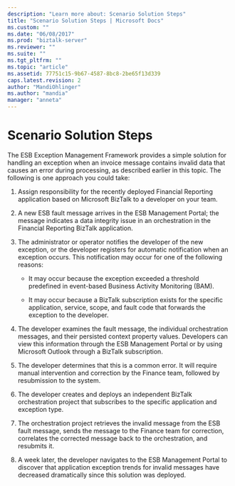 ```yaml
---
description: "Learn more about: Scenario Solution Steps"
title: "Scenario Solution Steps | Microsoft Docs"
ms.custom: ""
ms.date: "06/08/2017"
ms.prod: "biztalk-server"
ms.reviewer: ""
ms.suite: ""
ms.tgt_pltfrm: ""
ms.topic: "article"
ms.assetid: 77751c15-9b67-4587-8bc8-2be65f13d339
caps.latest.revision: 2
author: "MandiOhlinger"
ms.author: "mandia"
manager: "anneta"
---
```

# Scenario Solution Steps
The ESB Exception Management Framework provides a simple solution for handling an exception when an invoice message contains invalid data that causes an error during processing, as described earlier in this topic. The following is one approach you could take:  
  
1.  Assign responsibility for the recently deployed Financial Reporting application based on Microsoft BizTalk to a developer on your team.  
  
2.  A new ESB fault message arrives in the ESB Management Portal; the message indicates a data integrity issue in an orchestration in the Financial Reporting BizTalk application.  
  
3.  The administrator or operator notifies the developer of the new exception, or the developer registers for automatic notification when an exception occurs. This notification may occur for one of the following reasons:  
  
    -   It may occur because the exception exceeded a threshold predefined in event-based Business Activity Monitoring (BAM).  
  
    -   It may occur because a BizTalk subscription exists for the specific application, service, scope, and fault code that forwards the exception to the developer.  
  
4.  The developer examines the fault message, the individual orchestration messages, and their persisted context property values. Developers can view this information through the ESB Management Portal or by using Microsoft Outlook through a BizTalk subscription.  
  
5.  The developer determines that this is a common error. It will require manual intervention and correction by the Finance team, followed by resubmission to the system.  
  
6.  The developer creates and deploys an independent BizTalk orchestration project that subscribes to the specific application and exception type.  
  
7.  The orchestration project retrieves the invalid message from the ESB fault message, sends the message to the Finance team for correction, correlates the corrected message back to the orchestration, and resubmits it.  
  
8.  A week later, the developer navigates to the ESB Management Portal to discover that application exception trends for invalid messages have decreased dramatically since this solution was deployed.
